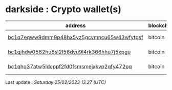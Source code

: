 # darkside : Crypto wallet(s)

| address | blockchain | Balance |
|---|---|---|
| [bc1q7eqww9dmm9p48hx5yz5gcvmncu65w43wfytpsf](https://www.blockchain.com/explorer/addresses/btc/bc1q7eqww9dmm9p48hx5yz5gcvmncu65w43wfytpsf) | bitcoin | $ 4410283 |
| [bc1qjhdw0582hu8sl2l56dyu9l4rk366hhu7j5xpgu](https://www.blockchain.com/explorer/addresses/btc/bc1qjhdw0582hu8sl2l56dyu9l4rk366hhu7j5xpgu) | bitcoin | $ 249725 |
| [bc1qhq37atw5ldcppf2fd0fsmsmejxkvp2qfy472pq](https://www.blockchain.com/explorer/addresses/btc/bc1qhq37atw5ldcppf2fd0fsmsmejxkvp2qfy472pq) | bitcoin | $ 4451309 |

Last update : _Saturday 25/02/2023 13.27 (UTC)_

